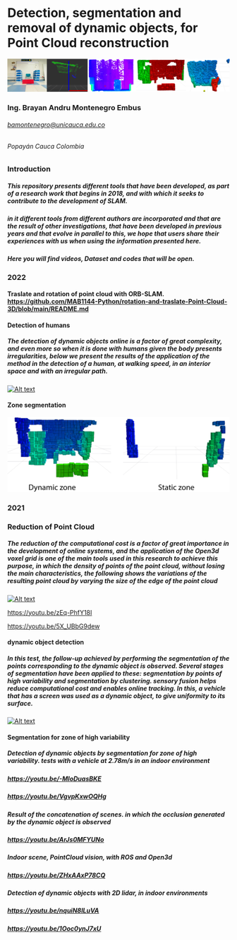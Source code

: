# Detection, segmentation and removal of dynamic objects, for Point Cloud reconstruction
![GitHub Brillante](https://github.com/MAB1144-Python/Document/blob/main/encabezado%20(2).jpg)
### Ing. Brayan Andru Montenegro Embus
###### bamontenegro@unicauca.edu.co
###### Popayán Cauca Colombia

### Introduction
##### This repository presents different tools that have been developed, as part of a research work that begins in 2018, and with which it seeks to contribute to the development of SLAM.
##### in it different tools from different authors are incorporated and that are the result of other investigations, that have been developed in previous years and that evolve in parallel to this, we hope that users share their experiences with us when using the information presented here.
##### Here you will find videos, Dataset and codes that will be open.


### 2022
#### Traslate and rotation of point cloud with ORB-SLAM. https://github.com/MAB1144-Python/rotation-and-traslate-Point-Cloud-3D/blob/main/README.md
#### Detection of humans
##### The detection of dynamic objects online is a factor of great complexity, and even more so when it is done with humans given the body presents irregularities, below we present the results of the application of the method in the detection of a human, at walking speed, in an interior space and with an irregular path.

[![Alt text](https://img.youtube.com/vi/sWC_hTZ4Iog/0.jpg)](https://youtu.be/sWC_hTZ4Iog)

#### Zone segmentation
![GitHub Brillante](https://github.com/MAB1144-Python/Document/blob/main/zone.jpg)

### 2021
### Reduction of Point Cloud
##### The reduction of the computational cost is a factor of great importance in the development of online systems, and the application of the Open3d voxel grid is one of the main tools used in this research to achieve this purpose, in which the density of points of the point cloud, without losing the main characteristics, the following shows the variations of the resulting point cloud by varying the size of the edge of the point cloud


[![Alt text](https://img.youtube.com/vi/XZk9sxO4lmw/0.jpg)](https://youtu.be/XZk9sxO4lmw)

https://youtu.be/zEq-PhfY18I

https://youtu.be/5X_UBbG9dew

#### dynamic object detection
##### In this test, the follow-up achieved by performing the segmentation of the points corresponding to the dynamic object is observed. Several stages of segmentation have been applied to these: segmentation by points of high variability and segmentation by clustering. sensory fusion helps reduce computational cost and enables online tracking. In this, a vehicle that has a screen was used as a dynamic object, to give uniformity to its surface.

[![Alt text](https://img.youtube.com/vi/mtzcu8xpaXk/0.jpg)](https://youtu.be/mtzcu8xpaXk)

#### Segmentation for zone of high variability
##### Detection of dynamic objects by segmentation for zone of high variability. tests with a vehicle at 2.78m/s in an indoor environment
##### https://youtu.be/-MIoDuasBKE
##### https://youtu.be/VgvpKxwOQHg
##### Result of the concatenation of scenes. in which the occlusion generated by the dynamic object is observed
##### https://youtu.be/ArJs0MFYUNo
##### Indoor scene, PointCloud vision, with ROS and Open3d
##### https://youtu.be/ZHxAAxP78CQ
##### Detection of dynamic objects with 2D lidar, in indoor environments
##### https://youtu.be/nquiN8ILuVA
##### https://youtu.be/1Ooc0ynJ7xU
